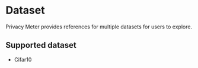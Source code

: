 # Dataset
Privacy Meter provides references for multiple datasets for users to explore. 

##  Supported dataset
- Cifar10